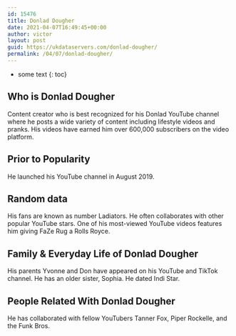 ```yaml
---
id: 15476
title: Donlad Dougher
date: 2021-04-07T16:49:45+00:00
author: victor
layout: post
guid: https://ukdataservers.com/donlad-dougher/
permalink: /04/07/donlad-dougher/
---
```


* some text
{: toc}


## Who is Donlad Dougher



Content creator who is best recognized for his Donlad YouTube channel where he posts a wide variety of content including lifestyle videos and pranks. His videos have earned him over 600,000 subscribers on the video platform. 

                
                
                
## Prior to Popularity



He launched his YouTube channel in August 2019. 

                
                
                
## Random data



His fans are known as number Ladiators. He often collaborates with other popular YouTube stars. One of his most-viewed YouTube videos features him giving FaZe Rug a Rolls Royce. 

                
                
                
## Family & Everyday Life of Donlad Dougher



His parents Yvonne and Don have appeared on his YouTube and TikTok channel. He has an older sister, Sophia. He dated Indi Star.

                
                
                
## People Related With Donlad Dougher



He has collaborated with fellow YouTubers Tanner Fox, Piper Rockelle, and the Funk Bros. 

                
              
            
          
          
          